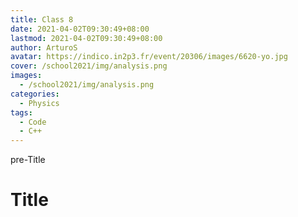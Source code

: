 ```yaml
---
title: Class 8
date: 2021-04-02T09:30:49+08:00
lastmod: 2021-04-02T09:30:49+08:00
author: ArturoS
avatar: https://indico.in2p3.fr/event/20306/images/6620-yo.jpg
cover: /school2021/img/analysis.png
images:
  - /school2021/img/analysis.png
categories:
  - Physics
tags:
  - Code
  - C++
---
```


pre-Title

<!--more-->

# Title
